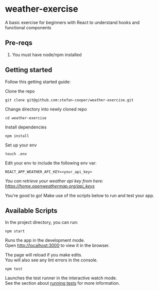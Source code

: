 # weather-exercise

A basic exercise for beginners with React to understand hooks and functional components

## Pre-reqs

1. You must have node/npm installed

## Getting started

Follow this getting started guide:

Clone the repo
```
git clone git@github.com:stefan-cooper/weather-exercise.git
```

Change directory into newly cloned repo
```
cd weather-exercise
```

Install dependencies
```
npm install
```

Set up your env
```
touch .env
```

Edit your env to include the following env var:
```
REACT_APP_WEATHER_API_KEY=<your_api_key>
```
*You can retrieve your weather api key from here: https://home.openweathermap.org/api_keys*

You're good to go! Make use of the scripts below to run and test your app.

## Available Scripts

In the project directory, you can run:

```
npm start
```

Runs the app in the development mode.\
Open [http://localhost:3000](http://localhost:3000) to view it in the browser.

The page will reload if you make edits.\
You will also see any lint errors in the console.

```
npm test
```

Launches the test runner in the interactive watch mode.\
See the section about [running tests](https://facebook.github.io/create-react-app/docs/running-tests) for more information.